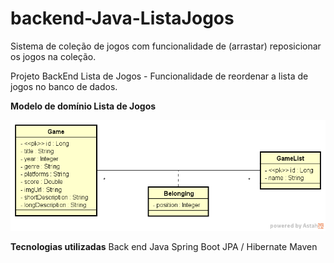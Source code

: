 # backend-Java-ListaJogos
Sistema de coleção de jogos com funcionalidade de (arrastar) reposicionar os jogos na coleção.

Projeto BackEnd Lista de Jogos - Funcionalidade de reordenar a lista de jogos no banco de dados.


**Modelo de domínio Lista de Jogos**

![Modelo de dominio](https://github.com/San4si/backend-Java-ListaJogos/blob/main/src/main/img/dslist-model.png)

**Tecnologias utilizadas**
Back end
Java
Spring Boot
JPA / Hibernate
Maven



